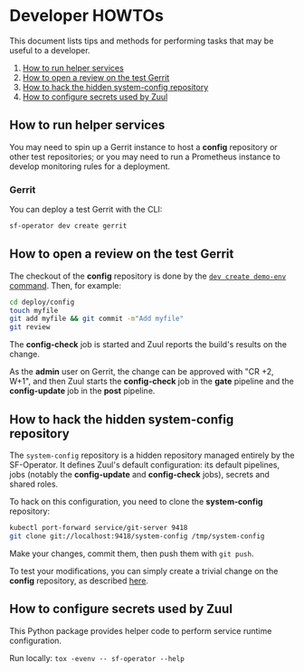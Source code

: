# Developer HOWTOs

This document lists tips and methods for performing tasks that may be useful to a developer.


1. [How to run helper services](#how-to-run-helper-services)
2. [How to open a review on the test Gerrit](#how-to-open-a-review-on-the-test-gerrit)
3. [How to hack the hidden system-config repository](#how-to-hack-the-hidden-system-config-repository)
4. [How to configure secrets used by Zuul](#how-to-configure-secrets-used-by-zuul)

## How to run helper services

You may need to spin up a Gerrit instance to host a **config** repository or other test repositories;
or you may need to run a Prometheus instance to develop monitoring rules for a deployment.

### Gerrit

You can deploy a test Gerrit with the CLI:

```sh
sf-operator dev create gerrit
```

## How to open a review on the test Gerrit

The checkout of the **config** repository is done by the [`dev create demo-env` command](./../../reference/cli/index.md#create-demo-env). Then, for example:

```sh
cd deploy/config
touch myfile
git add myfile && git commit -m"Add myfile"
git review
```

The **config-check** job is started and Zuul reports the build's results on the change.

As the **admin** user on Gerrit, the change can be approved with "CR +2, W+1", and then Zuul starts
the **config-check** job in the **gate** pipeline and the **config-update** job in
the **post** pipeline.

## How to hack the hidden system-config repository

The `system-config` repository is a hidden repository managed entirely by the SF-Operator. It defines
Zuul's default configuration: its default pipelines, jobs (notably the **config-update** and
**config-check** jobs), secrets and shared roles.

To hack on this configuration, you need to clone the **system-config** repository:

```sh
kubectl port-forward service/git-server 9418
git clone git://localhost:9418/system-config /tmp/system-config
```

Make your changes, commit them, then push them with `git push`.

To test your modifications, you can simply create a trivial change on the **config** repository, as described [here](#how-to-open-a-review-on-the-test-gerrit).

## How to configure secrets used by Zuul

This Python package provides helper code to perform service runtime configuration.

Run locally: `tox -evenv -- sf-operator --help`